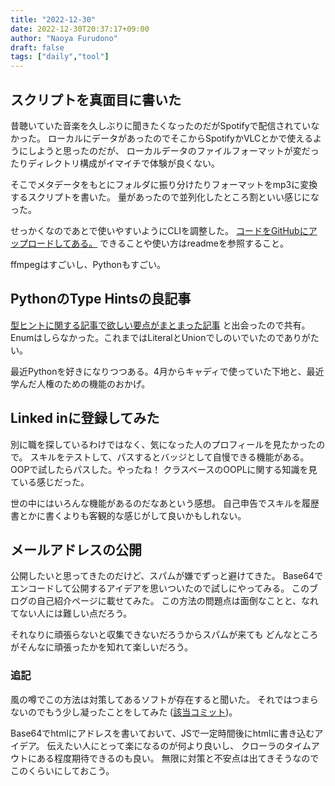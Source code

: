 ```yaml
---
title: "2022-12-30"
date: 2022-12-30T20:37:17+09:00
author: "Naoya Furudono"
draft: false
tags: ["daily","tool"]
---
```


## スクリプトを真面目に書いた

昔聴いていた音楽を久しぶりに聞きたくなったのだがSpotifyで配信されていなかった。
ローカルにデータがあったのでそこからSpotifyかVLCとかで使えるようにしようと思ったのだが、
ローカルデータのファイルフォーマットが変だったりディレクトリ構成がイマイチで体験が良くない。

そこでメタデータをもとにフォルダに振り分けたりフォーマットをmp3に変換するスクリプトを書いた。
量があったので並列化したところ割といい感じになった。

せっかくなのであとで使いやすいようにCLIを調整した。
[コードをGitHubにアップロードしてある。](https://github.com/naoyafurudono/tools/tree/main/structure-music-files)
できることや使い方はreadmeを参照すること。

ffmpegはすごいし、Pythonもすごい。

## PythonのType Hintsの良記事

[型ヒントに関する記事で欲しい要点がまとまった記事](https://engineering.mercari.com/blog/entry/20201105-0a4057b2ba/)
と出会ったので共有。
Enumはしらなかった。これまではLiteralとUnionでしのいでいたのでありがたい。

最近Pythonを好きになりつつある。4月からキャディで使っていた下地と、最近学んだ人権のための機能のおかげ。

## Linked inに登録してみた

別に職を探しているわけではなく、気になった人のプロフィールを見たかったので。
スキルをテストして、パスするとバッジとして自慢できる機能がある。
OOPで試したらパスした。やったね！
クラスベースのOOPLに関する知識を見ている感じだった。

世の中にはいろんな機能があるのだなあという感想。
自己申告でスキルを履歴書とかに書くよりも客観的な感じがして良いかもしれない。

## メールアドレスの公開

公開したいと思ってきたのだけど、スパムが嫌でずっと避けてきた。
Base64でエンコードして公開するアイデアを思いついたので試しにやってみる。
このブログの自己紹介ページに載せてみた。
この方法の問題点は面倒なことと、なれてない人には難しい点だろう。

それなりに頑張らないと収集できないだろうからスパムが来ても
どんなところがそんなに頑張ったかを知れて楽しいだろう。

### 追記

風の噂でこの方法は対策してあるソフトが存在すると聞いた。
それではつまらないのでもう少し凝ったことをしてみた ([該当コミット](https://github.com/naoyafurudono/naoyafurudono.github.io/commit/75ebe1a5ad393523c6244f3aabfeb66e5d28bb68))。

Base64でhtmlにアドレスを書いておいて、JSで一定時間後にhtmlに書き込むアイデア。
伝えたい人にとって楽になるのが何より良いし、
クローラのタイムアウトにある程度期待できるのも良い。
無限に対策と不安点は出てきそうなのでこのくらいにしておこう。

